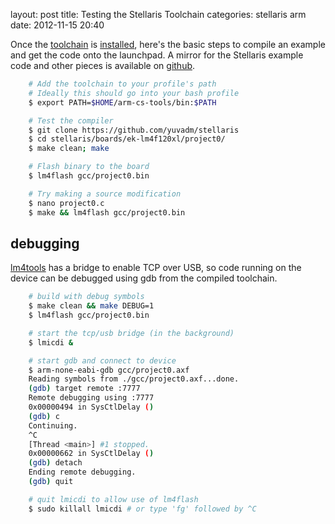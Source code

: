 layout:       post
title:        Testing the Stellaris Toolchain
categories:   stellaris arm
date:         2012-11-15 20:40

Once the [toolchain] is [installed], here's the basic steps to compile an example and get the code onto the launchpad.  A mirror for the Stellaris example code and other pieces is available on [github].

[toolchain]: https://github.com/jsnyder/arm-eabi-toolchain
[installed]: /blog/compiling-the-stellaris-toolchain
[github]: https://github.com/yuvadm/stellaris

<!-- more -->

``` sh
	# Add the toolchain to your profile's path
	# Ideally this should go into your bash profile
	$ export PATH=$HOME/arm-cs-tools/bin:$PATH

	# Test the compiler
	$ git clone https://github.com/yuvadm/stellaris
	$ cd stellaris/boards/ek-lm4f120xl/project0/
	$ make clean; make

	# Flash binary to the board
	$ lm4flash gcc/project0.bin

	# Try making a source modification
	$ nano project0.c
	$ make && lm4flash gcc/project0.bin
```

## debugging

[lm4tools] has a bridge to enable TCP over USB, so code running on the device can be debugged using gdb from the compiled toolchain.

[lm4tools]: https://github.com/utzig/lm4tools

``` sh
	# build with debug symbols
	$ make clean && make DEBUG=1
	$ lm4flash gcc/project0.bin

	# start the tcp/usb bridge (in the background)
	$ lmicdi &

	# start gdb and connect to device
	$ arm-none-eabi-gdb gcc/project0.axf
	Reading symbols from ./gcc/project0.axf...done.
	(gdb) target remote :7777
	Remote debugging using :7777
	0x00000494 in SysCtlDelay ()
	(gdb) c
	Continuing.
	^C
	[Thread <main>] #1 stopped.
	0x00000662 in SysCtlDelay ()
	(gdb) detach
	Ending remote debugging.
	(gdb) quit

	# quit lmicdi to allow use of lm4flash
	$ sudo killall lmicdi # or type 'fg' followed by ^C
```
